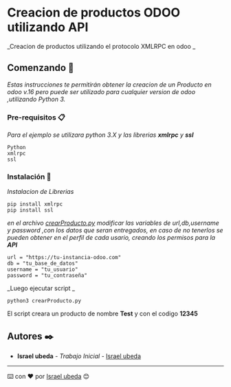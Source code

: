 # Creacion de productos ODOO utilizando API 

_Creacion de productos utilizando el protocolo XMLRPC en odoo _

## Comenzando 🚀

_Estas instrucciones te permitirán obtener la creacion de un Producto en odoo v.16 pero puede ser utilizado para cualquier version de odoo ,utilizando Python 3._



### Pre-requisitos 📋

_Para el ejemplo se utilizara python 3.X y las librerias **xmlrpc** y **ssl**_

```
Python
xmlrpc
ssl

```

### Instalación 🔧

_Instalacion de Librerias_

```
pip install xmlrpc
pip install ssl

```
_en el archivo [crearProducto.py](crearProducto.py) modificar las variables de url,db,username y password ,con los datos que seran entregados, en caso de no tenerlos se pueden obtener en el perfil de cada usario, creando los permisos para la **API**_

```
url = "https://tu-instancia-odoo.com"
db = "tu_base_de_datos"
username = "tu_usuario"
password = "tu_contraseña"

```

_Luego ejecutar script _

```
python3 crearProducto.py

```

El script creara un producto de nombre **Test** y con el codigo **12345**



## Autores ✒️


* **Israel ubeda** - *Trabajo Inicial* - [Israel ubeda](https://github.com/israelubeda)



---
⌨️ con ❤️ por [Israel ubeda](https://github.com/israelubeda) 😊